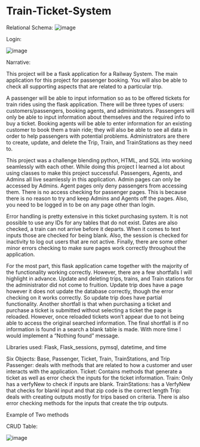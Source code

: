 # Train-Ticket-System

Relational Schema:
![image](https://user-images.githubusercontent.com/27834881/80921995-118f7f00-8d48-11ea-8443-f7b8dada1bbd.png)

Login:

![image](https://user-images.githubusercontent.com/27834881/80921759-43074b00-8d46-11ea-8635-528fa45ca8e6.png)

Narrative:

  This project will be a flask application for a Railway System. The main application for this project for passenger booking. You will also be able to check all supporting aspects that are related to a particular trip. 
  
  A passenger will be able to input information so as to be offered tickets for train rides using the flask application. There will be three types of users: customers/passengers, booking agents, and administrators. Passengers will only be able to input information about themselves and the required info to buy a ticket. Booking agents will be able to enter information for an existing customer to book them a train ride; they will also be able to see all data in order to help passengers with potential problems. Administrators are there to create, update, and delete the Trip, Train, and TrainStations as they need to.

  This project was a challenge blending python, HTML, and SQL into working seamlessly with each other. While doing this project I learned a lot about using classes to make this project successful. Passengers, Agents, and Admins all live seamlessly in this application. Admin pages can only be accessed by Admins. Agent pages only deny passengers from accessing them. There is no access checking for passenger pages. This is because there is no reason to try and keep Admins and Agents off the pages. Also, you need to be logged in to be on any page other than login.
  
   Error handling is pretty extensive in this ticket purchasing system. It is not possible to use any IDs for any tables that do not exist. Dates are also checked, a train can not arrive before it departs. When it comes to text inputs those are checked for being blank. Also, the session is checked for inactivity to log out users that are not active. Finally, there are some other minor errors checking to make sure pages work correctly throughout the application.
  
  For the most part, this flask application came together with the majority of the functionality working correctly. However, there are a few shortfalls I will highlight in advance. Update and deleting trips, trains, and Train stations for the administrator did not come to fruition. Update trip does have a page however it does not update the database correctly, though the error checking on it works correctly. So update trip does have partial functionality. Another shortfall is that when purchasing a ticket and purchase a ticket is submitted without selecting a ticket the page is reloaded. However, once reloaded tickets won’t appear due to not being able to access the original searched information. The final shortfall is if no information is found in a search a blank table is made. With more time I would implement a “Nothing found” message. 

Libraries used: Flask, Flask_sessions, pymsql, datetime, and time

Six Objects: Base, Passenger, Ticket, Train, TrainStations, and Trip
Passenger: deals with methods that are related to how a customer and user interacts with the application.
Ticket: Contains methods that generate a ticket as well as error check the inputs for the ticket information.
Train: Only has a verfyNew to check if inputs are blank.
TrainStations: has a VerfyNew that checks for blankl input and that zip code is the correct length
Trip: deals with creating outputs mostly for trips based on criteria. There is also error checking methods for the inputs that create the trip outputs.

Example of Two methods

CRUD Table:

![image](https://user-images.githubusercontent.com/27834881/80921812-a4c7b500-8d46-11ea-9613-e697659374da.png)
